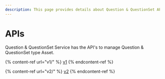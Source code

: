 ```yaml
---
description: This page provides details about Question & QuestionSet API's
---
```


# APIs

Question & QuestionSet Service has the API's to manage Question & QuestionSet type Asset.

{% content-ref url="v1/" %}
[v1](v1/)
{% endcontent-ref %}

{% content-ref url="v2/" %}
[v2](v2/)
{% endcontent-ref %}

